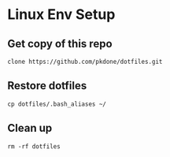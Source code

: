 # Linux Env Setup

## Get copy of this repo

```console
clone https://github.com/pkdone/dotfiles.git
```

## Restore dotfiles

```console
cp dotfiles/.bash_aliases ~/
```

## Clean up

```console
rm -rf dotfiles
```

